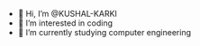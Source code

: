 - 👋 Hi, I’m @KUSHAL-KARKI
- 👀 I’m interested in coding
- 🌱 I’m currently studying computer engineering
<!---
KUSHAL-KARKI/KUSHAL-KARKI is a ✨ special ✨ repository because its `README.md` (this file) appears on your GitHub profile.
You can click the Preview link to take a look at your changes.
--->

